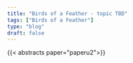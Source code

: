 ```yaml
---
title: "Birds of a Feather - topic TBD"
tags: ["Birds of a Feather"]
type: "blog"
draft: false
---
```


{{< abstracts paper="paperu2">}}



